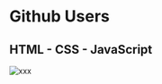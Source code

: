 # Github Users

## HTML - CSS - JavaScript

![xxx](https://user-images.githubusercontent.com/105823500/235321814-6c3bcd39-d684-4b96-9848-3779ac4a43c1.gif)
